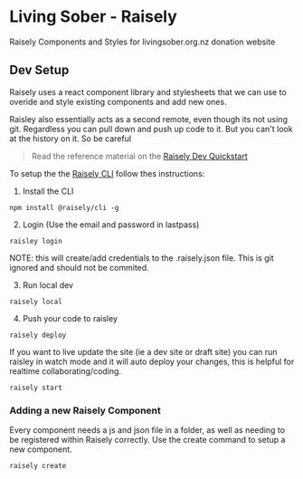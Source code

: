 # Living Sober - Raisely
Raisely Components and Styles for livingsober.org.nz donation website

## Dev Setup
Raisely uses a react component library and stylesheets that we can use to overide and style existing components and add new ones.

Raisley also essentially acts as a second remote, even though its not using git. Regardless you can pull down and push up code to it.
But you can't look at the history on it. So be careful

> Read the reference material on the [Raisely Dev Quickstart](https://developers.raisely.com/docs/developer-quickstart)

To setup the the [Raisely CLI](https://github.com/raisely/cli) follow thes instructions:

1. Install the CLI
```
npm install @raisely/cli -g
```

2. Login (Use the email and password in lastpass)
```
raisley login
```

NOTE: this will create/add credentials to the .raisely.json file. This is git ignored and should not be commited.

3. Run local dev
```
raisely local
```

4. Push your code to raisley
```
raisely deploy
```

If you want to live update the site (ie a dev site or draft site) you can run raisley in watch mode and it will auto deploy your changes, this is helpful for realtime collaborating/coding.
```
raisely start
```

### Adding a new Raisely Component
Every component needs a js and json file in a folder, as well as needing to be registered within Raisely correctly. Use the create command to setup a new component.
```
raisely create
```